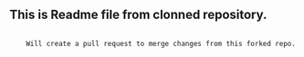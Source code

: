 ## This is Readme file from clonned repository.

```
    
    Will create a pull request to merge changes from this forked repo.


```